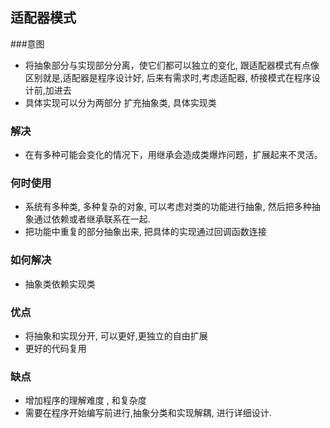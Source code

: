 ## 适配器模式
###意图
- 将抽象部分与实现部分分离，使它们都可以独立的变化, 跟适配器模式有点像
 区别就是,适配器是程序设计好, 后来有需求时,考虑适配器, 桥接模式在程序设计前,加进去
- 具体实现可以分为两部分 扩充抽象类, 具体实现类 
### 解决
-  在有多种可能会变化的情况下，用继承会造成类爆炸问题，扩展起来不灵活。
### 何时使用
- 系统有多种类, 多种复杂的对象, 可以考虑对类的功能进行抽象, 
然后把多种抽象通过依赖或者继承联系在一起.
- 把功能中重复的部分抽象出来, 把具体的实现通过回调函数连接

### 如何解决
-  抽象类依赖实现类

### 优点
- 将抽象和实现分开, 可以更好,更独立的自由扩展
- 更好的代码复用

### 缺点
- 增加程序的理解难度 , 和复杂度
- 需要在程序开始编写前进行,抽象分类和实现解耦, 进行详细设计.




